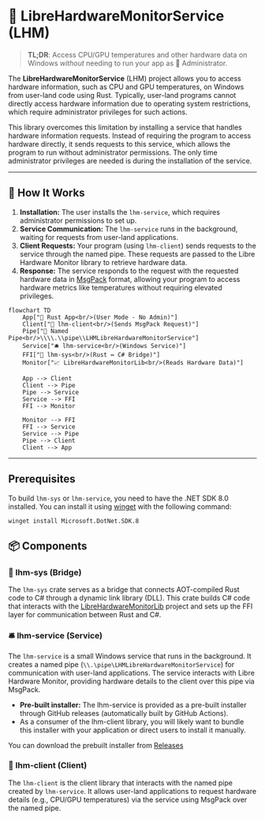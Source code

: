 # 🔧 LibreHardwareMonitorService (LHM)

> **TL;DR**: Access CPU/GPU temperatures and other hardware data on Windows *without* needing to run your app as 🔐 Administrator.

The **LibreHardwareMonitorService** (LHM) project allows you to access hardware information, such as CPU and GPU temperatures, on Windows from user-land code using Rust. Typically, user-land programs cannot directly access hardware information due to operating system restrictions, which require administrator privileges for such actions.

This library overcomes this limitation by installing a service that handles hardware information requests. Instead of requiring the program to access hardware directly, it sends requests to this service, which allows the program to run without administrator permissions. The only time administrator privileges are needed is during the installation of the service.

---

## 🧠 How It Works
1. **Installation:** The user installs the `lhm-service`, which requires administrator permissions to set up.
2. **Service Communication:** The `lhm-service` runs in the background, waiting for requests from user-land applications.
3. **Client Requests:** Your program (using `lhm-client`) sends requests to the service through the named pipe. These requests are passed to the Libre Hardware Monitor library to retrieve hardware data.
4. **Response:** The service responds to the request with the requested hardware data in [MsgPack](https://msgpack.org/) format, allowing your program to access hardware metrics like temperatures without requiring elevated privileges.


```mermaid
flowchart TD
    App["🦀 Rust App<br/>(User Mode - No Admin)"]
    Client["🔌 lhm-client<br/>(Sends MsgPack Request)"]
    Pipe["📡 Named Pipe<br/>\\\\.\\pipe\\LHMLibreHardwareMonitorService"]
    Service["🛎️ lhm-service<br/>(Windows Service)"]
    FFI["🧩 lhm-sys<br/>(Rust ↔ C# Bridge)"]
    Monitor["📈 LibreHardwareMonitorLib<br/>(Reads Hardware Data)"]

    App --> Client
    Client --> Pipe
    Pipe --> Service
    Service --> FFI
    FFI --> Monitor

    Monitor --> FFI
    FFI --> Service
    Service --> Pipe
    Pipe --> Client
    Client --> App
```

---

## Prerequisites

To build `lhm-sys` or `lhm-service`, you need to have the .NET SDK 8.0 installed. You can install it using [winget](https://github.com/microsoft/winget-cli) with the following command:
```
winget install Microsoft.DotNet.SDK.8
```

## 📦  Components

### 🧩 lhm-sys (Bridge)


The `lhm-sys` crate serves as a bridge that connects AOT-compiled Rust code to C# through a dynamic link library (DLL). This crate builds C# code that interacts with the [LibreHardwareMonitorLib](https://github.com/LibreHardwareMonitor/LibreHardwareMonitor) project and sets up the FFI layer for communication between Rust and C#.


### 🛎️ lhm-service (Service)

The `lhm-service` is a small Windows service that runs in the background. It creates a named pipe (`\\.\pipe\LHMLibreHardwareMonitorService`) for communication with user-land applications. The service interacts with Libre Hardware Monitor, providing hardware details to the client over this pipe via MsgPack.

- **Pre-built installer:** The lhm-service is provided as a pre-built installer through GitHub releases (automatically built by GitHub Actions).
- As a consumer of the lhm-client library, you will likely want to bundle this installer with your application or direct users to install it manually.

You can download the prebuilt installer from [Releases](https://github.com/jacobtread/lhm-service/releases/latest)


### 💬 lhm-client (Client)

The `lhm-client` is the client library that interacts with the named pipe created by `lhm-service`. It allows user-land applications to request hardware details (e.g., CPU/GPU temperatures) via the service using MsgPack over the named pipe.
